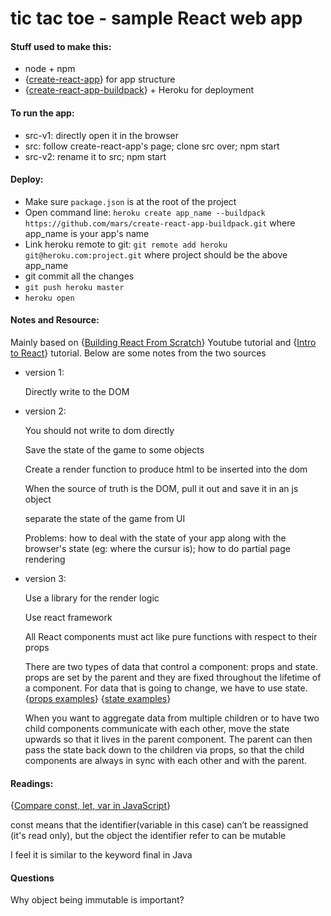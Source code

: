 # tic tac toe -  sample React web app
#### Stuff used to make this:
* node + npm
* {[create-react-app](https://github.com/facebookincubator/create-react-app)} for app structure
* {[create-react-app-buildpack](https://github.com/mars/create-react-app-buildpack)} + Heroku for deployment

#### To run the app:
* src-v1: directly open it in the browser
* src: follow create-react-app's page; clone src over; npm start
* src-v2: rename it to src; npm start

#### Deploy:
* Make sure ```package.json``` is at the root of the project
* Open command line: ```heroku create app_name --buildpack https://github.com/mars/create-react-app-buildpack.git``` where app_name is your app's name
* Link heroku remote to git: ```git remote add heroku git@heroku.com:project.git``` where project should be the above app_name
* git commit all the changes
* ```git push heroku master```
* ```heroku open```

#### Notes and Resource:
Mainly based on 
{[Building React From Scratch](https://www.youtube.com/watch?v=pTHCwUdGFkc)} Youtube tutorial and 
{[Intro to React](https://facebook.github.io/react/tutorial/tutorial.html)} tutorial.
Below are some notes from the two sources

* version 1:

 	Directly write to the DOM

* version 2:

	You should not write to dom directly

	Save the state of the game to some objects

	Create a render function to produce html to be inserted into the dom

	When the source of truth is the DOM, pull it out and save it in an js object

	separate the state of the game from UI

	Problems: how to deal with the state of your app along with the browser's state (eg:  where the cursur is);
              how to do partial page rendering

* version 3:

	Use a library for the render logic

	Use react framework

	All React components must act like pure functions with respect to their props

    There are two types of data that control a component: props and state.
    props are set by the parent and they are fixed throughout the lifetime of a component.
    For data that is going to change, we have to use state. 
    {[props examples](https://facebook.github.io/react-native/docs/props.html)} 
    {[state examples](https://facebook.github.io/react-native/docs/state.html)}

    When you want to aggregate data from multiple children or to have two child components communicate with each other,
    move the state upwards so that it lives in the parent component. The parent can then pass the state back down to the children 
    via props, so that the child components are always in sync with each other and with the parent.

#### Readings:
{[Compare const, let, var in JavaScript](https://medium.com/javascript-scene/javascript-es6-var-let-or-const-ba58b8dcde75#.ifdizjj7u)}

const means that the identifier(variable in this case) can’t be reassigned (it's read only),
but the object the identifier refer to can be mutable

I feel it is similar to the keyword final in Java

#### Questions
Why object being immutable is important?